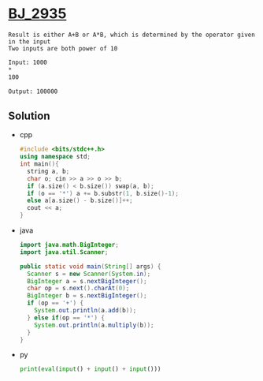 # [BJ_2935](https://acmicpc.net/problem/2935)

```en
Result is either A+B or A*B, which is determined by the operator given in the input
Two inputs are both power of 10
```

```txt
Input: 1000
*
100

Output: 100000
```

## Solution

* cpp

  ```cpp
  #include <bits/stdc++.h>
  using namespace std;
  int main(){
    string a, b;
    char o; cin >> a >> o >> b;
    if (a.size() < b.size()) swap(a, b);
    if (o == '*') a += b.substr(1, b.size()-1);
    else a[a.size() - b.size()]++;
    cout << a;
  }
  ```

* java

  ```java
  import java.math.BigInteger;
  import java.util.Scanner;

  public static void main(String[] args) {
    Scanner s = new Scanner(System.in);
    BigInteger a = s.nextBigInteger();
    char op = s.next().charAt(0);
    BigInteger b = s.nextBigInteger();
    if (op == '+') {
      System.out.println(a.add(b));
    } else if(op == '*') {
      System.out.println(a.multiply(b));
    }
  }
  ```

* py

  ```py
  print(eval(input() + input() + input()))
  ```
